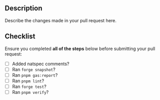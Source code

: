 ## Description

Describe the changes made in your pull request here.

## Checklist

Ensure you completed **all of the steps** below before submitting your pull request:

- [ ] Added natspec comments?
- [ ] Ran `forge snapshot`?
- [ ] Ran `pnpm gas:report`?
- [ ] Ran `pnpm lint`?
- [ ] Ran `forge test`?
- [ ] Ran `pnpm verify`?
